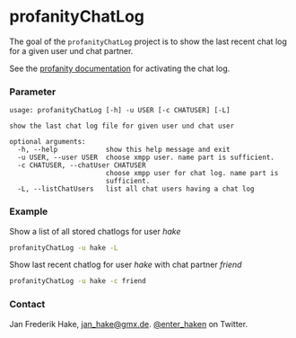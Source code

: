 profanityChatLog
================

The goal of the `profanityChatLog` project is to show the last recent chat log for a given user und chat partner.

See the [profanity documentation](http://www.profanity.im/reference.html#chlog) for activating the chat log.

### Parameter


```
usage: profanityChatLog [-h] -u USER [-c CHATUSER] [-L]

show the last chat log file for given user und chat user

optional arguments:
  -h, --help            show this help message and exit
  -u USER, --user USER  choose xmpp user. name part is sufficient.
  -c CHATUSER, --chatUser CHATUSER
                        choose xmpp user for chat log. name part is
                        sufficient.
  -L, --listChatUsers   list all chat users having a chat log
```

### Example

Show a list of all stored chatlogs for user *hake*


```bash
profanityChatLog -u hake -L
```

Show last recent chatlog for user *hake* with chat partner *friend*

```bash
profanityChatLog -u hake -c friend
```

### Contact

Jan Frederik Hake, <jan_hake@gmx.de>. [@enter\_haken](https://twitter.com/enter_haken) on Twitter.
